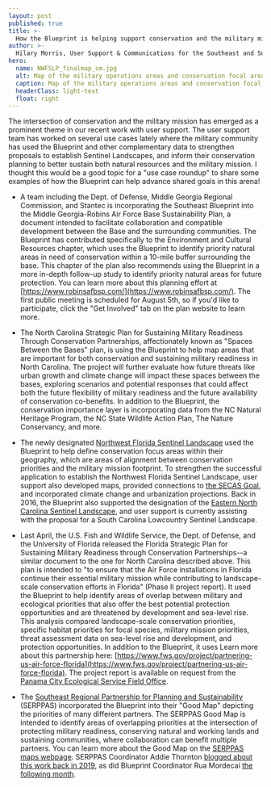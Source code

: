 ```yaml
---
layout: post
published: true
title: >-
  How the Blueprint is helping support conservation and the military mission
author: >-
  Hilary Morris, User Support & Communications for the Southeast and South Atlantic Blueprints
hero:
  name: NWFSLP_finalmap_sm.jpg
  alt: Map of the military operations areas and conservation focal areas within the proposed Northwest Florida Sentinel Landscape.
  caption: Map of the military operations areas and conservation focal areas within the recently designated <a href="https://sentinellandscapes.org/landscapes/northwest-florida/">Northwest Florida Sentinel Landscape</a>. Conservation focal areas incorporated data from the Southeast Conservation Blueprint, Florida Ecological Greenways Network, and the military mission footprint.
  headerClass: light-text
  float: right
---
```

The intersection of conservation and the military mission has emerged as a prominent theme in our recent work with user support. The user support team has worked on several use cases lately where the military community has used the Blueprint and other complementary data to strengthen proposals to establish Sentinel Landscapes, and inform their conservation planning to better sustain both natural resources and the military mission. I thought this would be a good topic for a "use case roundup" to share some examples of how the Blueprint can help advance shared goals in this arena!<!--more-->

- A team including the Dept. of Defense, Middle Georgia Regional Commission, and Stantec is incorporating the Southeast Blueprint into the Middle Georgia-Robins Air Force Base Sustainability Plan, a document intended to facilitate collaboration and compatible development between the Base and the surrounding communities. The Blueprint has contributed specifically to the Environment and Cultural Resources chapter, which uses the Blueprint to identify priority natural areas in need of conservation within a 10-mile buffer surrounding the base. This chapter of the plan also recommends using the Blueprint in a more in-depth follow-up study to identify priority natural areas for future protection. You can learn more about this planning effort at [https://www.robinsafbsp.com/](https://www.robinsafbsp.com/). The first public meeting is scheduled for August 5th, so if you'd like to participate, click the "Get Involved" tab on the plan website to learn more.

- The North Carolina Strategic Plan for Sustaining Military Readiness Through Conservation Partnerships, affectionately known as "Spaces Between the Bases" plan, is using the Blueprint to help map areas that are important for both conservation and sustaining military readiness in North Carolina. The project will further evaluate how future threats like urban growth and climate change will impact these spaces between the bases, exploring scenarios and potential responses that could affect both the future flexibility of military readiness and the future availability of conservation co-benefits. In addition to the Blueprint, the conservation importance layer is incorporating data from the NC Natural Heritage Program, the NC State Wildlife Action Plan, The Nature Conservancy, and more.

- The newly designated [Northwest Florida Sentinel Landscape](https://sentinellandscapes.org/landscapes/northwest-florida/) used the Blueprint to help define conservation focus areas within their geography, which are areas of alignment between conservation priorities and the military mission footprint. To strengthen the successful application to establish the Northwest Florida Sentinel Landscape, user support also developed maps, provided connections to [the SECAS Goal](https://secassoutheast.org/our-goal), and incorporated climate change and urbanization projections. Back in 2016, the Blueprint also supported the designation of the [Eastern North Carolina Sentinel Landscape](https://sentinellandscapes.org/landscapes/eastern-north-carolina), and user support is currently assisting with the proposal for a South Carolina Lowcountry Sentinel Landscape.
 
- Last April, the U.S. Fish and Wildlife Service, the Dept. of Defense, and the University of Florida released the Florida Strategic Plan for Sustaining Military Readiness through Conservation Partnerships--a similar document to the one for North Carolina described above. This plan is intended to "to ensure that the Air Force installations in Florida continue their essential military mission while contributing to landscape-scale conservation efforts in Florida" (Phase II project report). It used the Blueprint to help identify areas of overlap between military and ecological priorities that also offer the best potential protection opportunities and are threatened by development and sea-level rise. This analysis compared landscape-scale conservation priorities, specific habitat priorities for focal species, military mission priorities, threat assessment data on sea-level rise and development, and protection opportunities. In addition to the Blueprint, it uses Learn more about this partnership here: [https://www.fws.gov/project/partnering-us-air-force-florida](https://www.fws.gov/project/partnering-us-air-force-florida). The project report is available on request from the [Panama City Ecological Service Field Office](https://www.fws.gov/office/florida-ecological-services).

- The [Southeast Regional Partnership for Planning and Sustainability](https://serppas.org/) (SERPPAS) incorporated the Blueprint into their "Good Map" depicting the priorities of many different partners. The SERPPAS Good Map is intended to identify areas of overlapping priorities at the intersection of protecting military readiness, conserving natural and working lands and sustaining communities, where collaboration can benefit multiple partners. You can learn more about the Good Map on the [SERPPAS maps webpage](https://serppas.org/maps/). SERPPAS Coordinator Addie Thornton [blogged about this work back in 2019](https://secassoutheast.org/2019/04/15/Developing-the-Good-Map-for-the-Southeast-Regional-Partnership-for-Planning-and-Sustainability.html), as did Blueprint Coordinator Rua Mordecai [the following month](https://secassoutheast.org/2019/05/08/Improving-the-Blueprint-and-user-support-through-the-SERPPAS-Good-Map.html).
